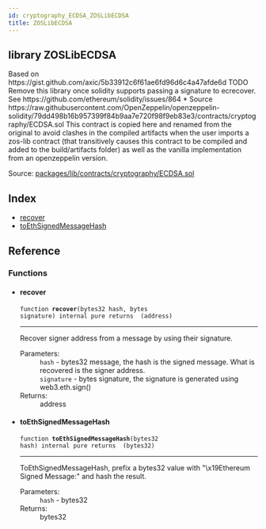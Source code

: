 ```yaml
---
id: cryptography_ECDSA_ZOSLibECDSA
title: ZOSLibECDSA
---
```


<div class="contract-doc"><div class="contract"><h2 class="contract-header"><span class="contract-kind">library</span> ZOSLibECDSA</h2><p class="description">Based on https://gist.github.com/axic/5b33912c6f61ae6fd96d6c4a47afde6d TODO Remove this library once solidity supports passing a signature to ecrecover. See https://github.com/ethereum/solidity/issues/864 * Source https://raw.githubusercontent.com/OpenZeppelin/openzeppelin-solidity/79dd498b16b957399f84b9aa7e720f98f9eb83e3/contracts/cryptography/ECDSA.sol This contract is copied here and renamed from the original to avoid clashes in the compiled artifacts when the user imports a zos-lib contract (that transitively causes this contract to be compiled and added to the build/artifacts folder) as well as the vanilla implementation from an openzeppelin version.</p><div class="source">Source: <a href="https://github.com/zeppelinos/zos/blob/v2.4.0/packages/lib/contracts/cryptography/ECDSA.sol" target="_blank">packages/lib/contracts/cryptography/ECDSA.sol</a></div></div><div class="index"><h2>Index</h2><ul><li><a href="cryptography_ECDSA_ZOSLibECDSA.html#recover">recover</a></li><li><a href="cryptography_ECDSA_ZOSLibECDSA.html#toEthSignedMessageHash">toEthSignedMessageHash</a></li></ul></div><div class="reference"><h2>Reference</h2><div class="functions"><h3>Functions</h3><ul><li><div class="item function"><span id="recover" class="anchor-marker"></span><h4 class="name">recover</h4><div class="body"><code class="signature">function <strong>recover</strong><span>(bytes32 hash, bytes signature) </span><span>internal </span><span>pure </span><span>returns  (address) </span></code><hr/><div class="description"><p>Recover signer address from a message by using their signature.</p></div><dl><dt><span class="label-parameters">Parameters:</span></dt><dd><div><code>hash</code> - bytes32 message, the hash is the signed message. What is recovered is the signer address.</div><div><code>signature</code> - bytes signature, the signature is generated using web3.eth.sign()</div></dd><dt><span class="label-return">Returns:</span></dt><dd>address</dd></dl></div></div></li><li><div class="item function"><span id="toEthSignedMessageHash" class="anchor-marker"></span><h4 class="name">toEthSignedMessageHash</h4><div class="body"><code class="signature">function <strong>toEthSignedMessageHash</strong><span>(bytes32 hash) </span><span>internal </span><span>pure </span><span>returns  (bytes32) </span></code><hr/><div class="description"><p>ToEthSignedMessageHash, prefix a bytes32 value with &quot;\x19Ethereum Signed Message:&quot; and hash the result.</p></div><dl><dt><span class="label-parameters">Parameters:</span></dt><dd><div><code>hash</code> - bytes32</div></dd><dt><span class="label-return">Returns:</span></dt><dd>bytes32</dd></dl></div></div></li></ul></div></div></div>
